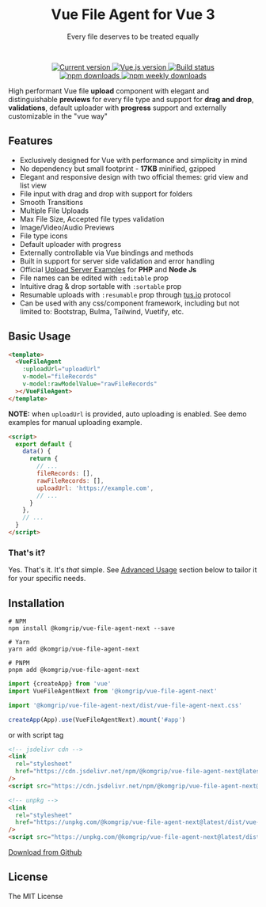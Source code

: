 <h1 align="center">Vue File Agent for Vue 3</h1>
<p align="center">Every file deserves to be treated equally</p>

<br>

<p align="center">
  <a href="https://www.npmjs.com/package/@komgrip/vue-file-agent-next">
    <img src="https://flat.badgen.net/npm/v/@komgrip/vue-file-agent-next" alt="Current version">
  </a>
  <a href="https://v3.vuejs.org/">
    <img src="https://flat.badgen.net/badge/vue.js/3.0.x/4fc08d" alt="Vue.js version">
  </a>

  <a href="https://github.com/boindil/vue-file-agent-next/actions?workflow=Tests">
    <img src="https://flat.badgen.net/github/status/boindil/vue-file-agent-next" alt="Build status">
  </a>

  <br>

  <a href="https://www.npmjs.com/package/@komgrip/vue-file-agent-next">
    <img src="https://flat.badgen.net/npm/dt/@komgrip/vue-file-agent-next" alt="npm downloads">
  </a>
  <a href="https://www.npmjs.com/package/@komgrip/vue-file-agent-next">
    <img src="https://flat.badgen.net/npm/dw/@komgrip/vue-file-agent-next" alt="npm weekly downloads">
  </a>
</p>

High performant Vue file **upload** component with elegant and distinguishable **previews** for every file type and support for **drag and drop**, **validations**, default uploader with **progress** support and externally customizable in the "vue way"

<div class="clearfix"></div>

<!-- ## [Live Demo][] · [CodePen Playground](https://codepen.io/boindil/pen/<not yet ready>)

![Demo](website/assets/demo.gif?v=1.5)
-->

## Features

- Exclusively designed for Vue with performance and simplicity in mind
- No dependency but small footprint - **17KB** minified, gzipped
- Elegant and responsive design with two official themes: grid view and list view
- File input with drag and drop with support for folders
- Smooth Transitions
- Multiple File Uploads
- Max File Size, Accepted file types validation
- Image/Video/Audio Previews
- File type icons
- Default uploader with progress
- Externally controllable via Vue bindings and methods
- Built in support for server side validation and error handling
- Official [Upload Server Examples](upload-server-examples) for **PHP** and **Node Js**
- File names can be edited with `:editable` prop
- Intuitive drag & drop sortable with `:sortable` prop
- Resumable uploads with `:resumable` prop through [tus.io](https://tus.io) protocol
- Can be used with any css/component framework, including but not limited to: Bootstrap, Bulma, Tailwind, Vuetify, etc.

## Basic Usage

<!-- #### Template -->

<!-- {% raw %}) -->

```html
<template>
  <VueFileAgent
    :uploadUrl="uploadUrl"
    v-model="fileRecords"
    v-model:rawModelValue="rawFileRecords"
  ></VueFileAgent>
</template>
```

<!-- {% endraw %}) -->

**NOTE:** when `uploadUrl` is provided, auto uploading is enabled. See demo examples for manual uploading example.

<!-- #### Script -->

<!-- ```javascript -->

```html
<script>
  export default {
    data() {
      return {
        // ...
        fileRecords: [],
        rawFileRecords: [],
        uploadUrl: 'https://example.com',
        // ...
      }
    },
    // ...
  }
</script>
```

### That's it?

Yes. That's it. It's _that_ simple. See [Advanced Usage](#advanced-usage) section below to tailor it for your specific needs.

## Installation

```console
# NPM
npm install @komgrip/vue-file-agent-next --save

# Yarn
yarn add @komgrip/vue-file-agent-next

# PNPM
pnpm add @komgrip/vue-file-agent-next
```

```javascript
import {createApp} from 'vue'
import VueFileAgentNext from '@komgrip/vue-file-agent-next'

import '@komgrip/vue-file-agent-next/dist/vue-file-agent-next.css'

createApp(App).use(VueFileAgentNext).mount('#app')
```

or with script tag

```html
<!-- jsdelivr cdn -->
<link
  rel="stylesheet"
  href="https://cdn.jsdelivr.net/npm/@komgrip/vue-file-agent-next@latest/dist/vue-file-agent-next.css"
/>
<script src="https://cdn.jsdelivr.net/npm/@komgrip/vue-file-agent-next@latest/dist/vue-file-agent-next.umd.js"></script>

<!-- unpkg -->
<link
  rel="stylesheet"
  href="https://unpkg.com/@komgrip/vue-file-agent-next@latest/dist/vue-file-agent-next.css"
/>
<script src="https://unpkg.com/@komgrip/vue-file-agent-next@latest/dist/vue-file-agent-next.umd.js"></script>
```

[Download from Github](https://github.com/boindil/vue-file-agent-next/releases)

## License

The MIT License
